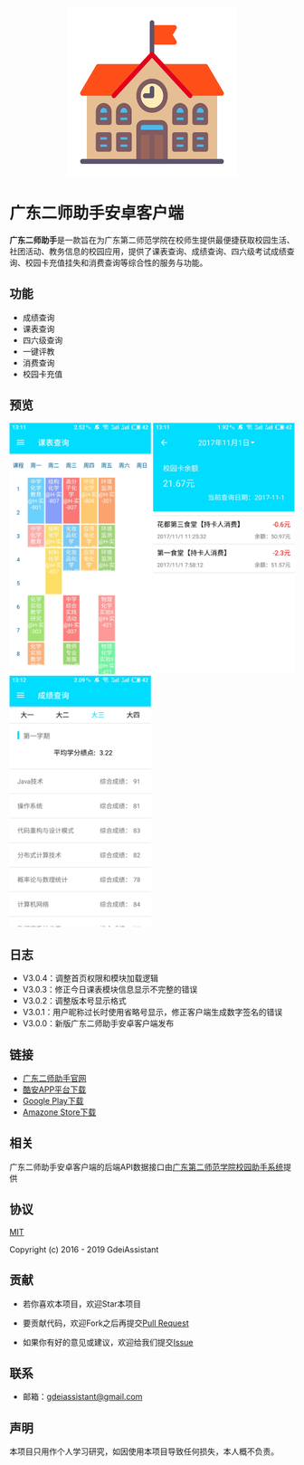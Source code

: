 <p align="center">
  <img width="300" src="./github/logo.png">
</p>

# 广东二师助手安卓客户端

**广东二师助手**是一款旨在为广东第二师范学院在校师生提供最便捷获取校园生活、社团活动、教务信息的校园应用，提供了课表查询、成绩查询、四六级考试成绩查询、校园卡充值挂失和消费查询等综合性的服务与功能。

## 功能

- 成绩查询
- 课表查询
- 四六级查询
- 一键评教
- 消费查询
- 校园卡充值

## 预览

<p>
  <img width="250" src="./github/screenshot_01.jpg">
  <img width="250" src="./github/screenshot_02.jpg">
  <img width="250" src="./github/screenshot_03.jpg">
</p>

## 日志

- V3.0.4：调整首页权限和模块加载逻辑
- V3.0.3：修正今日课表模块信息显示不完整的错误
- V3.0.2：调整版本号显示格式	
- V3.0.1：用户昵称过长时使用省略号显示，修正客户端生成数字签名的错误
- V3.0.0：新版广东二师助手安卓客户端发布

## 链接
- [广东二师助手官网](https://gdeiassistant.cn)
- [酷安APP平台下载](https://www.coolapk.com/apk/edu.gdei.gdeiassistant)
- [Google Play下载](https://play.google.com/store/apps/details?id=edu.gdei.gdeiassistant)
- [Amazone Store下载](https://www.amazon.cn/dp/B07932T9V8)

## 相关

广东二师助手安卓客户端的后端API数据接口由[广东第二师范学院校园助手系统](https://github.com/SweetRadish/GdeiAssistant)提供

## 协议

[MIT](http://opensource.org/licenses/MIT)

Copyright (c) 2016 - 2019 GdeiAssistant

## 贡献

- 若你喜欢本项目，欢迎Star本项目

- 要贡献代码，欢迎Fork之后再提交[Pull Request](https://github.com/SweetRadish/GdeiAssistant-Android/pulls)

- 如果你有好的意见或建议，欢迎给我们提交[Issue](https://github.com/SweetRadish/GdeiAssistant-Android/issues)

## 联系

- 邮箱：[gdeiassistant@gmail.com](mailto:gdeiassistant@gmail.com)

## 声明

本项目只用作个人学习研究，如因使用本项目导致任何损失，本人概不负责。